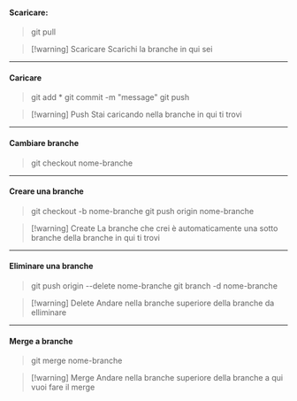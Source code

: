 
#### Scaricare:
>git pull

> [!warning] Scaricare
> Scarichi la branche in qui sei

---
#### Caricare
>git add *
>git commit -m "message"
>git push

> [!warning] Push
> Stai caricando nella branche in qui ti trovi

---
#### Cambiare branche
>git checkout nome-branche

---
#### Creare una branche
>git checkout -b nome-branche
>git push origin nome-branche


> [!warning] Create
> La branche che crei è automaticamente una sotto branche della branche in qui ti trovi

---
#### Eliminare una branche
>git push origin --delete nome-branche
>git branch -d nome-branche

> [!warning] Delete
> Andare nella branche superiore della branche da elliminare

---
#### Merge a branche
> git merge nome-branche

> [!warning] Merge
> Andare nella branche superiore della branche a qui vuoi fare il merge